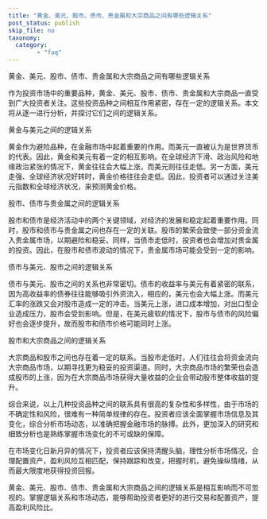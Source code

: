 ```yaml
---
title: "黄金、美元、股市、债市、贵金属和大宗商品之间有哪些逻辑关系"
post_status: publish
skip_file: no
taxonomy:
  category:
        - "faq"
---
```


黄金、美元、股市、债市、贵金属和大宗商品之间有哪些逻辑关系

作为投资市场中的重要品种，黄金、美元、股市、债市、贵金属和大宗商品一直受到广大投资者关注。这些投资品种之间相互作用紧密，存在一定的逻辑关系。本文将从逐一进行分析，并探讨它们之间的逻辑关系。

黄金与美元之间的逻辑关系

黄金作为避险品种，在金融市场中起着重要的作用。而美元一直被认为是世界货币的代表。因此，黄金和美元有着一定的相互影响。在全球经济下滑、政治风险和地缘政治紧张的情况下，黄金往往会大幅上涨，而美元则往往走低。另一方面，美元走强、全球经济状况好转时，黄金价格往往会走低。因此，投资者可以通过关注美元指数和全球经济状况，来预测黄金价格。

股市、债市与贵金属之间的逻辑关系

股市和债市是经济活动中的两个关键领域，对经济的发展和稳定起着重要作用。同时，股市和债市与贵金属之间也存在一定的关联。股市的繁荣会致使一部分资金流入贵金属市场，以期避险和稳妥。同样，当债市走低时，投资者也会增加对贵金属的投资。因此，在股市和债市波动的情况下，贵金属市场可能会受到一定的影响。

债市与美元、股市之间的逻辑关系

债市与美元、股市之间的关系也非常密切。债市的收益率与美元有着紧密的联系，因为高收益率的债券往往能够吸引外资流入，相应的，美元也会大幅上涨。而美元汇率的涨跌又会对股市造成一定的冲击。当美元上涨，进口成本增加，对出口型企业造成压力，股市会受到影响。但是，在美元疲软的情况下，股市与债市的风险偏好也会逐步提升，故而股市和债市价格可能同时上涨。

股市和大宗商品之间的逻辑关系

大宗商品和股市之间也存在着一定的联系。当股市走低时，人们往往会将资金流向大宗商品市场，以期寻找更为稳妥的投资渠道。同时，大宗商品市场的繁荣也会造成股市的上涨，因为在大宗商品市场获得大量收益的企业会带动股市整体收益的提升。

综合来说，以上几种投资品种之间的联系具有很高的复杂性和多样性，由于市场的不确定性和风险，很难有一种简单规律的存在。投资者应该全面掌握市场信息及其变化，综合分析市场动态，以准确把握金融市场的脉搏。此外，更加深入的研究和细致分析也是熟练掌握市场变化的不可或缺的保障。

在市场变化日新月异的情况下，投资者应该保持清醒头脑，理性分析市场情况，合理配置资产，盈利风险互相匹配，保持跟踪和改变，把握时机，避免操纵情绪，从而最大限度地获得投资回报。

黄金、美元、股市、债市、贵金属和大宗商品之间的逻辑关系是相互影响而不可忽视的。掌握逻辑关系和市场动态，能够帮助投资者更好的进行交易和配置资产，提高盈利风险比。
